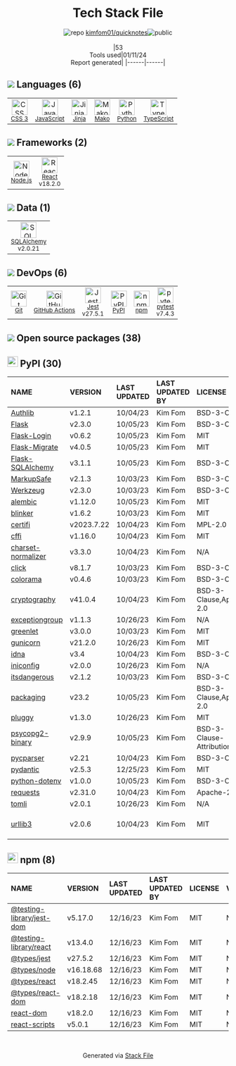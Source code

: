 <!--
&lt;--- Readme.md Snippet without images Start ---&gt;
## Tech Stack
kimfom01/quicknotes is built on the following main stack:

- [Jest](http://facebook.github.io/jest/) – Javascript Testing Framework
- [Python](https://www.python.org) – Languages
- [Node.js](http://nodejs.org/) – Frameworks (Full Stack)
- [React](https://reactjs.org/) – Javascript UI Libraries
- [JavaScript](https://developer.mozilla.org/en-US/docs/Web/JavaScript) – Languages
- [TypeScript](http://www.typescriptlang.org) – Languages
- [SQLAlchemy](http://www.sqlalchemy.org/) – Object Relational Mapper (ORM)
- [Jinja](https://palletsprojects.com/p/jinja/) – Templating Languages & Extensions
- [Mako](https://github.com/zzzeek/mako) – Templating Languages & Extensions
- [pytest](http://pytest.org/latest/) – Testing Frameworks
- [GitHub Actions](https://github.com/features/actions) – Continuous Integration

Full tech stack [here](/techstack.md)

&lt;--- Readme.md Snippet without images End ---&gt;

&lt;--- Readme.md Snippet with images Start ---&gt;
## Tech Stack
kimfom01/quicknotes is built on the following main stack:

- <img width='25' height='25' src='https://img.stackshare.io/service/830/jest.png' alt='Jest'/> [Jest](http://facebook.github.io/jest/) – Javascript Testing Framework
- <img width='25' height='25' src='https://img.stackshare.io/service/993/pUBY5pVj.png' alt='Python'/> [Python](https://www.python.org) – Languages
- <img width='25' height='25' src='https://img.stackshare.io/service/1011/n1JRsFeB_400x400.png' alt='Node.js'/> [Node.js](http://nodejs.org/) – Frameworks (Full Stack)
- <img width='25' height='25' src='https://img.stackshare.io/service/1020/OYIaJ1KK.png' alt='React'/> [React](https://reactjs.org/) – Javascript UI Libraries
- <img width='25' height='25' src='https://img.stackshare.io/service/1209/javascript.jpeg' alt='JavaScript'/> [JavaScript](https://developer.mozilla.org/en-US/docs/Web/JavaScript) – Languages
- <img width='25' height='25' src='https://img.stackshare.io/service/1612/bynNY5dJ.jpg' alt='TypeScript'/> [TypeScript](http://www.typescriptlang.org) – Languages
- <img width='25' height='25' src='https://img.stackshare.io/service/1839/q5uAkmy7.png' alt='SQLAlchemy'/> [SQLAlchemy](http://www.sqlalchemy.org/) – Object Relational Mapper (ORM)
- <img width='25' height='25' src='https://img.stackshare.io/service/2303/New_Project__20_.png' alt='Jinja'/> [Jinja](https://palletsprojects.com/p/jinja/) – Templating Languages & Extensions
- <img width='25' height='25' src='https://img.stackshare.io/service/3583/default_43e3ee00dcc48a40f6fcba33551e4f5a99a10537.png' alt='Mako'/> [Mako](https://github.com/zzzeek/mako) – Templating Languages & Extensions
- <img width='25' height='25' src='https://img.stackshare.io/service/4586/Lu99Qe0Z_400x400.png' alt='pytest'/> [pytest](http://pytest.org/latest/) – Testing Frameworks
- <img width='25' height='25' src='https://img.stackshare.io/service/11563/actions.png' alt='GitHub Actions'/> [GitHub Actions](https://github.com/features/actions) – Continuous Integration

Full tech stack [here](/techstack.md)

&lt;--- Readme.md Snippet with images End ---&gt;
-->
<div align="center">

# Tech Stack File
![](https://img.stackshare.io/repo.svg "repo") [kimfom01/quicknotes](https://github.com/kimfom01/quicknotes)![](https://img.stackshare.io/public_badge.svg "public")
<br/><br/>
|53<br/>Tools used|01/11/24 <br/>Report generated|
|------|------|
</div>

## <img src='https://img.stackshare.io/languages.svg'/> Languages (6)
<table><tr>
  <td align='center'>
  <img width='36' height='36' src='https://img.stackshare.io/service/6727/css.png' alt='CSS 3'>
  <br>
  <sub><a href="https://developer.mozilla.org/en-US/docs/Web/CSS/CSS3">CSS 3</a></sub>
  <br>
  <sub></sub>
</td>

<td align='center'>
  <img width='36' height='36' src='https://img.stackshare.io/service/1209/javascript.jpeg' alt='JavaScript'>
  <br>
  <sub><a href="https://developer.mozilla.org/en-US/docs/Web/JavaScript">JavaScript</a></sub>
  <br>
  <sub></sub>
</td>

<td align='center'>
  <img width='36' height='36' src='https://img.stackshare.io/service/2303/New_Project__20_.png' alt='Jinja'>
  <br>
  <sub><a href="https://palletsprojects.com/p/jinja/">Jinja</a></sub>
  <br>
  <sub></sub>
</td>

<td align='center'>
  <img width='36' height='36' src='https://img.stackshare.io/service/3583/default_43e3ee00dcc48a40f6fcba33551e4f5a99a10537.png' alt='Mako'>
  <br>
  <sub><a href="https://github.com/zzzeek/mako">Mako</a></sub>
  <br>
  <sub></sub>
</td>

<td align='center'>
  <img width='36' height='36' src='https://img.stackshare.io/service/993/pUBY5pVj.png' alt='Python'>
  <br>
  <sub><a href="https://www.python.org">Python</a></sub>
  <br>
  <sub></sub>
</td>

<td align='center'>
  <img width='36' height='36' src='https://img.stackshare.io/service/1612/bynNY5dJ.jpg' alt='TypeScript'>
  <br>
  <sub><a href="http://www.typescriptlang.org">TypeScript</a></sub>
  <br>
  <sub></sub>
</td>

</tr>
</table>

## <img src='https://img.stackshare.io/frameworks.svg'/> Frameworks (2)
<table><tr>
  <td align='center'>
  <img width='36' height='36' src='https://img.stackshare.io/service/1011/n1JRsFeB_400x400.png' alt='Node.js'>
  <br>
  <sub><a href="http://nodejs.org/">Node.js</a></sub>
  <br>
  <sub></sub>
</td>

<td align='center'>
  <img width='36' height='36' src='https://img.stackshare.io/service/1020/OYIaJ1KK.png' alt='React'>
  <br>
  <sub><a href="https://reactjs.org/">React</a></sub>
  <br>
  <sub>v18.2.0</sub>
</td>

</tr>
</table>

## <img src='https://img.stackshare.io/databases.svg'/> Data (1)
<table><tr>
  <td align='center'>
  <img width='36' height='36' src='https://img.stackshare.io/service/1839/q5uAkmy7.png' alt='SQLAlchemy'>
  <br>
  <sub><a href="http://www.sqlalchemy.org/">SQLAlchemy</a></sub>
  <br>
  <sub>v2.0.21</sub>
</td>

</tr>
</table>

## <img src='https://img.stackshare.io/devops.svg'/> DevOps (6)
<table><tr>
  <td align='center'>
  <img width='36' height='36' src='https://img.stackshare.io/service/1046/git.png' alt='Git'>
  <br>
  <sub><a href="http://git-scm.com/">Git</a></sub>
  <br>
  <sub></sub>
</td>

<td align='center'>
  <img width='36' height='36' src='https://img.stackshare.io/service/11563/actions.png' alt='GitHub Actions'>
  <br>
  <sub><a href="https://github.com/features/actions">GitHub Actions</a></sub>
  <br>
  <sub></sub>
</td>

<td align='center'>
  <img width='36' height='36' src='https://img.stackshare.io/service/830/jest.png' alt='Jest'>
  <br>
  <sub><a href="http://facebook.github.io/jest/">Jest</a></sub>
  <br>
  <sub>v27.5.1</sub>
</td>

<td align='center'>
  <img width='36' height='36' src='https://img.stackshare.io/service/12572/-RIWgodF_400x400.jpg' alt='PyPI'>
  <br>
  <sub><a href="https://pypi.org/">PyPI</a></sub>
  <br>
  <sub></sub>
</td>

<td align='center'>
  <img width='36' height='36' src='https://img.stackshare.io/service/1120/lejvzrnlpb308aftn31u.png' alt='npm'>
  <br>
  <sub><a href="https://www.npmjs.com/">npm</a></sub>
  <br>
  <sub></sub>
</td>

<td align='center'>
  <img width='36' height='36' src='https://img.stackshare.io/service/4586/Lu99Qe0Z_400x400.png' alt='pytest'>
  <br>
  <sub><a href="http://pytest.org/latest/">pytest</a></sub>
  <br>
  <sub>v7.4.3</sub>
</td>

</tr>
</table>


## <img src='https://img.stackshare.io/group.svg' /> Open source packages (38)</h2>

## <img width='24' height='24' src='https://img.stackshare.io/service/12572/-RIWgodF_400x400.jpg'/> PyPI (30)

|NAME|VERSION|LAST UPDATED|LAST UPDATED BY|LICENSE|VULNERABILITIES|
|:------|:------|:------|:------|:------|:------|
|[Authlib](https://pypi.org/project/Authlib)|v1.2.1|10/04/23|Kim Fom |BSD-3-Clause|N/A|
|[Flask](https://pypi.org/project/Flask)|v2.3.0|10/05/23|Kim Fom |BSD-3-Clause|N/A|
|[Flask-Login](https://pypi.org/project/Flask-Login)|v0.6.2|10/05/23|Kim Fom |MIT|N/A|
|[Flask-Migrate](https://pypi.org/project/Flask-Migrate)|v4.0.5|10/05/23|Kim Fom |MIT|N/A|
|[Flask-SQLAlchemy](https://pypi.org/project/Flask-SQLAlchemy)|v3.1.1|10/05/23|Kim Fom |BSD-3-Clause|N/A|
|[MarkupSafe](https://pypi.org/project/MarkupSafe)|v2.1.3|10/03/23|Kim Fom |BSD-3-Clause|N/A|
|[Werkzeug](https://pypi.org/project/Werkzeug)|v2.3.0|10/03/23|Kim Fom |BSD-3-Clause|N/A|
|[alembic](https://pypi.org/project/alembic)|v1.12.0|10/05/23|Kim Fom |MIT|N/A|
|[blinker](https://pypi.org/project/blinker)|v1.6.2|10/03/23|Kim Fom |MIT|N/A|
|[certifi](https://pypi.org/project/certifi)|v2023.7.22|10/04/23|Kim Fom |MPL-2.0|N/A|
|[cffi](https://pypi.org/project/cffi)|v1.16.0|10/04/23|Kim Fom |MIT|N/A|
|[charset-normalizer](https://pypi.org/project/charset-normalizer)|v3.3.0|10/04/23|Kim Fom |N/A|N/A|
|[click](https://pypi.org/project/click)|v8.1.7|10/03/23|Kim Fom |BSD-3-Clause|N/A|
|[colorama](https://pypi.org/project/colorama)|v0.4.6|10/03/23|Kim Fom |BSD-3-Clause|N/A|
|[cryptography](https://pypi.org/project/cryptography)|v41.0.4|10/04/23|Kim Fom |BSD-3-Clause,Apache-2.0|[CVE-2023-49083](https://github.com/advisories/GHSA-jfhm-5ghh-2f97) (Moderate)|
|[exceptiongroup](https://pypi.org/project/exceptiongroup)|v1.1.3|10/26/23|Kim Fom |N/A|N/A|
|[greenlet](https://pypi.org/project/greenlet)|v3.0.0|10/03/23|Kim Fom |MIT|N/A|
|[gunicorn](https://pypi.org/project/gunicorn)|v21.2.0|10/26/23|Kim Fom |MIT|N/A|
|[idna](https://pypi.org/project/idna)|v3.4|10/04/23|Kim Fom |BSD-3-Clause|N/A|
|[iniconfig](https://pypi.org/project/iniconfig)|v2.0.0|10/26/23|Kim Fom |N/A|N/A|
|[itsdangerous](https://pypi.org/project/itsdangerous)|v2.1.2|10/03/23|Kim Fom |BSD-3-Clause|N/A|
|[packaging](https://pypi.org/project/packaging)|v23.2|10/05/23|Kim Fom |BSD-3-Clause,Apache-2.0|N/A|
|[pluggy](https://pypi.org/project/pluggy)|v1.3.0|10/26/23|Kim Fom |MIT|N/A|
|[psycopg2-binary](https://pypi.org/project/psycopg2-binary)|v2.9.9|10/05/23|Kim Fom |BSD-3-Clause-Attribution|N/A|
|[pycparser](https://pypi.org/project/pycparser)|v2.21|10/04/23|Kim Fom |BSD-3-Clause|N/A|
|[pydantic](https://pypi.org/project/pydantic)|v2.5.3|12/25/23|Kim Fom |MIT|N/A|
|[python-dotenv](https://pypi.org/project/python-dotenv)|v1.0.0|10/05/23|Kim Fom |BSD-3-Clause|N/A|
|[requests](https://pypi.org/project/requests)|v2.31.0|10/04/23|Kim Fom |Apache-2.0|N/A|
|[tomli](https://pypi.org/project/tomli)|v2.0.1|10/26/23|Kim Fom |N/A|N/A|
|[urllib3](https://pypi.org/project/urllib3)|v2.0.6|10/04/23|Kim Fom |MIT|[CVE-2023-45803](https://github.com/advisories/GHSA-g4mx-q9vg-27p4) (Moderate)|


## <img width='24' height='24' src='https://img.stackshare.io/service/1120/lejvzrnlpb308aftn31u.png'/> npm (8)

|NAME|VERSION|LAST UPDATED|LAST UPDATED BY|LICENSE|VULNERABILITIES|
|:------|:------|:------|:------|:------|:------|
|[@testing-library/jest-dom](https://www.npmjs.com/@testing-library/jest-dom)|v5.17.0|12/16/23|Kim Fom |MIT|N/A|
|[@testing-library/react](https://www.npmjs.com/@testing-library/react)|v13.4.0|12/16/23|Kim Fom |MIT|N/A|
|[@types/jest](https://www.npmjs.com/@types/jest)|v27.5.2|12/16/23|Kim Fom |MIT|N/A|
|[@types/node](https://www.npmjs.com/@types/node)|v16.18.68|12/16/23|Kim Fom |MIT|N/A|
|[@types/react](https://www.npmjs.com/@types/react)|v18.2.45|12/16/23|Kim Fom |MIT|N/A|
|[@types/react-dom](https://www.npmjs.com/@types/react-dom)|v18.2.18|12/16/23|Kim Fom |MIT|N/A|
|[react-dom](https://www.npmjs.com/react-dom)|v18.2.0|12/16/23|Kim Fom |MIT|N/A|
|[react-scripts](https://www.npmjs.com/react-scripts)|v5.0.1|12/16/23|Kim Fom |MIT|N/A|

<br/>
<div align='center'>

Generated via [Stack File](https://github.com/marketplace/stack-file)
